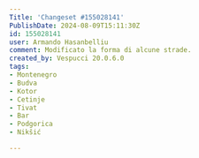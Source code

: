 ```yaml
---
Title: 'Changeset #155028141'
PublishDate: 2024-08-09T15:11:30Z
id: 155028141
user: Armando Hasanbelliu
comment: Modificato la forma di alcune strade.
created_by: Vespucci 20.0.6.0
tags:
- Montenegro
- Budva
- Kotor
- Cetinje
- Tivat
- Bar
- Podgorica
- Nikšić

---
```

